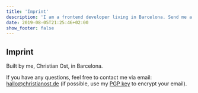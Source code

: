 ```yaml
---
title: 'Imprint'
description: 'I am a frontend developer living in Barcelona. Send me a message to hallo@christianost.de.'
date: 2019-08-05T21:25:46+02:00
show_footer: false
---
```


## Imprint

Built by me, Christian Ost, in Barcelona.

If you have any questions, feel free to contact me via email: [hallo@christianost.de](mailto:hallo@christianost.de) (if possible, use my [PGP key](http://pool.sks-keyservers.net/pks/lookup?op=get&search=0x41980624AEC84355) to encrypt your email).
